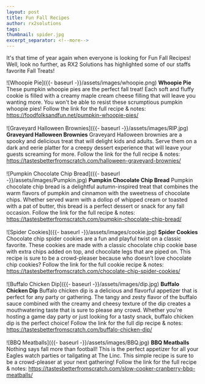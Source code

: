 ```yaml
---
layout: post
title: Fun Fall Recipes
author: rx2solutions
tags: 
thumbnail: spider.jpg
excerpt_separator: <!--more-->
---
```

It's that time of year again when everyone is looking for Fun Fall Recipes! Well, look no further, as RX2 Solutions 
has highlighted some of our staffs favorite Fall Treats!
<!--more-->

![Whoopie Pie]({{- baseurl -}}/assets/images/whoopie.png)
**Whoopie Pie**
These pumpkin whoopie pies are the perfect fall treat! Each soft and fluffy cookie is filled with a creamy maple cream cheese filling that will leave you wanting more. You won't be able to resist these scrumptious pumpkin whoopie pies! Follow the link for the full recipe & notes: https://foodfolksandfun.net/pumpkin-whoopie-pies/ <BR>
<BR>
![Graveyard Halloween Brownies]({{- baseurl -}}/assets/images/RIP.jpg)
**Graveyard Halloween Brownies**
Graveyard Halloween brownies are a spooky and delicious treat that will delight kids and adults. Serve them on a dark and eerie platter for a creepy dessert experience that will leave your guests screaming for more. Follow the link for the full recipe & notes: https://tastesbetterfromscratch.com/halloween-graveyard-brownies/ <BR>
<BR>
![Pumpkin Chocolate Chip Bread]({{- baseurl -}}/assets/images/Pumpkin.jpg)
**Pumpkin Chocolate Chip Bread**
Pumpkin chocolate chip bread is a delightful autumn-inspired treat that combines the warm flavors of pumpkin and cinnamon with the sweetness of chocolate chips. Whether served warm with a dollop of whipped cream or toasted with a pat of butter, this bread is a perfect dessert or snack for any fall occasion. Follow the link for the full recipe & notes: https://tastesbetterfromscratch.com/pumpkin-chocolate-chip-bread/ <BR>
<BR>
![Spider Cookies]({{- baseurl -}}/assets/images/cookie.jpg)
**Spider Cookies**
Chocolate chip spider cookies are a fun and playful twist on a classic favorite. These cookies are made with a classic chocolate chip cookie base with extra chips added on top, and chocolate legs that are piped on. This recipe is sure to be a crowd-pleaser because who doesn’t love chocolate chip cookies? Follow the link for the full cookie recipe & notes: https://tastesbetterfromscratch.com/chocolate-chip-spider-cookies/ <BR>
<BR>
![Buffalo Chicken Dip]({{- baseurl -}}/assets/images/dip.jpg)
**Buffalo Chicken Dip**
Buffalo chicken dip is a delicious and flavorful appetizer that is perfect for any party or gathering. The tangy and zesty flavor of the buffalo sauce combined with the creamy and cheesy texture of the dip creates a mouthwatering taste that is sure to please any crowd. Whether you're hosting a game day party or just looking for a tasty snack, buffalo chicken dip is the perfect choice! Follow the link for the full dip recipe & notes: https://tastesbetterfromscratch.com/buffalo-chicken-dip/ <br>
<BR>
![BBQ Meatballs]({{- baseurl -}}/assets/images/BBQ.jpg)
**BBQ Meatballs**
Nothing says fall more than football! This is the perfect appetizer for all your Eagles watch parties or tailgating at The Linc. This simple recipe is sure to be a crowd-pleaser at your next gathering! Follow the link for the full recipe & notes: https://tastesbetterfromscratch.com/slow-cooker-cranberry-bbq-meatballs/ <BR>
<BR>
